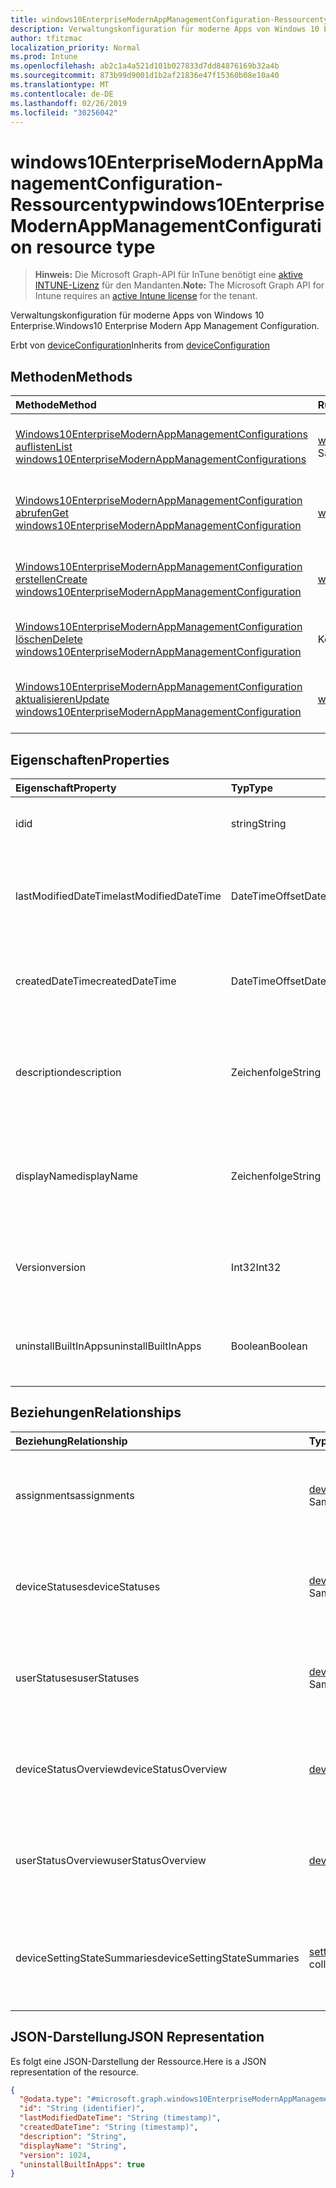 ```yaml
---
title: windows10EnterpriseModernAppManagementConfiguration-Ressourcentyp
description: Verwaltungskonfiguration für moderne Apps von Windows 10 Enterprise.
author: tfitzmac
localization_priority: Normal
ms.prod: Intune
ms.openlocfilehash: ab2c1a4a521d101b027833d7dd84876169b32a4b
ms.sourcegitcommit: 873b99d9001d1b2af21836e47f15360b08e10a40
ms.translationtype: MT
ms.contentlocale: de-DE
ms.lasthandoff: 02/26/2019
ms.locfileid: "30256042"
---
```

# <a name="windows10enterprisemodernappmanagementconfiguration-resource-type"></a><span data-ttu-id="32a75-103">windows10EnterpriseModernAppManagementConfiguration-Ressourcentyp</span><span class="sxs-lookup"><span data-stu-id="32a75-103">windows10EnterpriseModernAppManagementConfiguration resource type</span></span>

> <span data-ttu-id="32a75-104">**Hinweis:** Die Microsoft Graph-API für InTune benötigt eine [aktive INTUNE-Lizenz](https://go.microsoft.com/fwlink/?linkid=839381) für den Mandanten.</span><span class="sxs-lookup"><span data-stu-id="32a75-104">**Note:** The Microsoft Graph API for Intune requires an [active Intune license](https://go.microsoft.com/fwlink/?linkid=839381) for the tenant.</span></span>

<span data-ttu-id="32a75-105">Verwaltungskonfiguration für moderne Apps von Windows 10 Enterprise.</span><span class="sxs-lookup"><span data-stu-id="32a75-105">Windows10 Enterprise Modern App Management Configuration.</span></span>


<span data-ttu-id="32a75-106">Erbt von [deviceConfiguration](../resources/intune-deviceconfig-deviceconfiguration.md)</span><span class="sxs-lookup"><span data-stu-id="32a75-106">Inherits from [deviceConfiguration](../resources/intune-deviceconfig-deviceconfiguration.md)</span></span>

## <a name="methods"></a><span data-ttu-id="32a75-107">Methoden</span><span class="sxs-lookup"><span data-stu-id="32a75-107">Methods</span></span>
|<span data-ttu-id="32a75-108">Methode</span><span class="sxs-lookup"><span data-stu-id="32a75-108">Method</span></span>|<span data-ttu-id="32a75-109">Rückgabetyp</span><span class="sxs-lookup"><span data-stu-id="32a75-109">Return Type</span></span>|<span data-ttu-id="32a75-110">Beschreibung</span><span class="sxs-lookup"><span data-stu-id="32a75-110">Description</span></span>|
|:---|:---|:---|
|[<span data-ttu-id="32a75-111">Windows10EnterpriseModernAppManagementConfigurations auflisten</span><span class="sxs-lookup"><span data-stu-id="32a75-111">List windows10EnterpriseModernAppManagementConfigurations</span></span>](../api/intune-deviceconfig-windows10enterprisemodernappmanagementconfiguration-list.md)|<span data-ttu-id="32a75-112">[windows10EnterpriseModernAppManagementConfiguration](../resources/intune-deviceconfig-windows10enterprisemodernappmanagementconfiguration.md)-Sammlung</span><span class="sxs-lookup"><span data-stu-id="32a75-112">[windows10EnterpriseModernAppManagementConfiguration](../resources/intune-deviceconfig-windows10enterprisemodernappmanagementconfiguration.md) collection</span></span>|<span data-ttu-id="32a75-113">Auflisten von Eigenschaften und Beziehungen der [windows10EnterpriseModernAppManagementConfiguration](../resources/intune-deviceconfig-windows10enterprisemodernappmanagementconfiguration.md)-Objekte.</span><span class="sxs-lookup"><span data-stu-id="32a75-113">List properties and relationships of the [windows10EnterpriseModernAppManagementConfiguration](../resources/intune-deviceconfig-windows10enterprisemodernappmanagementconfiguration.md) objects.</span></span>|
|[<span data-ttu-id="32a75-114">Windows10EnterpriseModernAppManagementConfiguration abrufen</span><span class="sxs-lookup"><span data-stu-id="32a75-114">Get windows10EnterpriseModernAppManagementConfiguration</span></span>](../api/intune-deviceconfig-windows10enterprisemodernappmanagementconfiguration-get.md)|[<span data-ttu-id="32a75-115">windows10EnterpriseModernAppManagementConfiguration</span><span class="sxs-lookup"><span data-stu-id="32a75-115">windows10EnterpriseModernAppManagementConfiguration</span></span>](../resources/intune-deviceconfig-windows10enterprisemodernappmanagementconfiguration.md)|<span data-ttu-id="32a75-116">Lesen von Eigenschaften und Beziehungen des [windows10EnterpriseModernAppManagementConfiguration](../resources/intune-deviceconfig-windows10enterprisemodernappmanagementconfiguration.md)-Objekts.</span><span class="sxs-lookup"><span data-stu-id="32a75-116">Read properties and relationships of the [windows10EnterpriseModernAppManagementConfiguration](../resources/intune-deviceconfig-windows10enterprisemodernappmanagementconfiguration.md) object.</span></span>|
|[<span data-ttu-id="32a75-117">Windows10EnterpriseModernAppManagementConfiguration erstellen</span><span class="sxs-lookup"><span data-stu-id="32a75-117">Create windows10EnterpriseModernAppManagementConfiguration</span></span>](../api/intune-deviceconfig-windows10enterprisemodernappmanagementconfiguration-create.md)|[<span data-ttu-id="32a75-118">windows10EnterpriseModernAppManagementConfiguration</span><span class="sxs-lookup"><span data-stu-id="32a75-118">windows10EnterpriseModernAppManagementConfiguration</span></span>](../resources/intune-deviceconfig-windows10enterprisemodernappmanagementconfiguration.md)|<span data-ttu-id="32a75-119">Erstellen eines neuen [windows10EnterpriseModernAppManagementConfiguration](../resources/intune-deviceconfig-windows10enterprisemodernappmanagementconfiguration.md)-Objekts.</span><span class="sxs-lookup"><span data-stu-id="32a75-119">Create a new [windows10EnterpriseModernAppManagementConfiguration](../resources/intune-deviceconfig-windows10enterprisemodernappmanagementconfiguration.md) object.</span></span>|
|[<span data-ttu-id="32a75-120">Windows10EnterpriseModernAppManagementConfiguration löschen</span><span class="sxs-lookup"><span data-stu-id="32a75-120">Delete windows10EnterpriseModernAppManagementConfiguration</span></span>](../api/intune-deviceconfig-windows10enterprisemodernappmanagementconfiguration-delete.md)|<span data-ttu-id="32a75-121">Keine</span><span class="sxs-lookup"><span data-stu-id="32a75-121">None</span></span>|<span data-ttu-id="32a75-122">Löscht ein [windows10EnterpriseModernAppManagementConfiguration](../resources/intune-deviceconfig-windows10enterprisemodernappmanagementconfiguration.md)-Objekt.</span><span class="sxs-lookup"><span data-stu-id="32a75-122">Deletes a [windows10EnterpriseModernAppManagementConfiguration](../resources/intune-deviceconfig-windows10enterprisemodernappmanagementconfiguration.md).</span></span>|
|[<span data-ttu-id="32a75-123">Windows10EnterpriseModernAppManagementConfiguration aktualisieren</span><span class="sxs-lookup"><span data-stu-id="32a75-123">Update windows10EnterpriseModernAppManagementConfiguration</span></span>](../api/intune-deviceconfig-windows10enterprisemodernappmanagementconfiguration-update.md)|[<span data-ttu-id="32a75-124">windows10EnterpriseModernAppManagementConfiguration</span><span class="sxs-lookup"><span data-stu-id="32a75-124">windows10EnterpriseModernAppManagementConfiguration</span></span>](../resources/intune-deviceconfig-windows10enterprisemodernappmanagementconfiguration.md)|<span data-ttu-id="32a75-125">Aktualisieren der Eigenschaften eines [windows10EnterpriseModernAppManagementConfiguration](../resources/intune-deviceconfig-windows10enterprisemodernappmanagementconfiguration.md)-Objekts.</span><span class="sxs-lookup"><span data-stu-id="32a75-125">Update the properties of a [windows10EnterpriseModernAppManagementConfiguration](../resources/intune-deviceconfig-windows10enterprisemodernappmanagementconfiguration.md) object.</span></span>|

## <a name="properties"></a><span data-ttu-id="32a75-126">Eigenschaften</span><span class="sxs-lookup"><span data-stu-id="32a75-126">Properties</span></span>
|<span data-ttu-id="32a75-127">Eigenschaft</span><span class="sxs-lookup"><span data-stu-id="32a75-127">Property</span></span>|<span data-ttu-id="32a75-128">Typ</span><span class="sxs-lookup"><span data-stu-id="32a75-128">Type</span></span>|<span data-ttu-id="32a75-129">Beschreibung</span><span class="sxs-lookup"><span data-stu-id="32a75-129">Description</span></span>|
|:---|:---|:---|
|<span data-ttu-id="32a75-130">id</span><span class="sxs-lookup"><span data-stu-id="32a75-130">id</span></span>|<span data-ttu-id="32a75-131">string</span><span class="sxs-lookup"><span data-stu-id="32a75-131">String</span></span>|<span data-ttu-id="32a75-132">Schlüssel der Entität</span><span class="sxs-lookup"><span data-stu-id="32a75-132">Key of the entity.</span></span> <span data-ttu-id="32a75-133">Geerbt von [deviceConfiguration](../resources/intune-deviceconfig-deviceconfiguration.md).</span><span class="sxs-lookup"><span data-stu-id="32a75-133">Inherited from [deviceConfiguration](../resources/intune-deviceconfig-deviceconfiguration.md)</span></span>|
|<span data-ttu-id="32a75-134">lastModifiedDateTime</span><span class="sxs-lookup"><span data-stu-id="32a75-134">lastModifiedDateTime</span></span>|<span data-ttu-id="32a75-135">DateTimeOffset</span><span class="sxs-lookup"><span data-stu-id="32a75-135">DateTimeOffset</span></span>|<span data-ttu-id="32a75-136">Datum und Uhrzeit der letzten Änderung des Objekts.</span><span class="sxs-lookup"><span data-stu-id="32a75-136">DateTime the object was last modified.</span></span> <span data-ttu-id="32a75-137">Geerbt von [deviceConfiguration](../resources/intune-deviceconfig-deviceconfiguration.md).</span><span class="sxs-lookup"><span data-stu-id="32a75-137">Inherited from [deviceConfiguration](../resources/intune-deviceconfig-deviceconfiguration.md)</span></span>|
|<span data-ttu-id="32a75-138">createdDateTime</span><span class="sxs-lookup"><span data-stu-id="32a75-138">createdDateTime</span></span>|<span data-ttu-id="32a75-139">DateTimeOffset</span><span class="sxs-lookup"><span data-stu-id="32a75-139">DateTimeOffset</span></span>|<span data-ttu-id="32a75-140">Datum und Uhrzeit der Erstellung des Objekts.</span><span class="sxs-lookup"><span data-stu-id="32a75-140">DateTime the object was created.</span></span> <span data-ttu-id="32a75-141">Geerbt von [deviceConfiguration](../resources/intune-deviceconfig-deviceconfiguration.md).</span><span class="sxs-lookup"><span data-stu-id="32a75-141">Inherited from [deviceConfiguration](../resources/intune-deviceconfig-deviceconfiguration.md)</span></span>|
|<span data-ttu-id="32a75-142">description</span><span class="sxs-lookup"><span data-stu-id="32a75-142">description</span></span>|<span data-ttu-id="32a75-143">Zeichenfolge</span><span class="sxs-lookup"><span data-stu-id="32a75-143">String</span></span>|<span data-ttu-id="32a75-144">Beschreibung der Gerätekonfiguration (vom Administrator festgelegt).</span><span class="sxs-lookup"><span data-stu-id="32a75-144">Admin provided description of the Device Configuration.</span></span> <span data-ttu-id="32a75-145">Geerbt von [deviceConfiguration](../resources/intune-deviceconfig-deviceconfiguration.md).</span><span class="sxs-lookup"><span data-stu-id="32a75-145">Inherited from [deviceConfiguration](../resources/intune-deviceconfig-deviceconfiguration.md)</span></span>|
|<span data-ttu-id="32a75-146">displayName</span><span class="sxs-lookup"><span data-stu-id="32a75-146">displayName</span></span>|<span data-ttu-id="32a75-147">Zeichenfolge</span><span class="sxs-lookup"><span data-stu-id="32a75-147">String</span></span>|<span data-ttu-id="32a75-148">Name der Gerätekonfiguration (vom Administrator festgelegt).</span><span class="sxs-lookup"><span data-stu-id="32a75-148">Admin provided name of the device configuration.</span></span> <span data-ttu-id="32a75-149">Geerbt von [deviceConfiguration](../resources/intune-deviceconfig-deviceconfiguration.md).</span><span class="sxs-lookup"><span data-stu-id="32a75-149">Inherited from [deviceConfiguration](../resources/intune-deviceconfig-deviceconfiguration.md)</span></span>|
|<span data-ttu-id="32a75-150">Version</span><span class="sxs-lookup"><span data-stu-id="32a75-150">version</span></span>|<span data-ttu-id="32a75-151">Int32</span><span class="sxs-lookup"><span data-stu-id="32a75-151">Int32</span></span>|<span data-ttu-id="32a75-152">Version der Gerätekonfiguration.</span><span class="sxs-lookup"><span data-stu-id="32a75-152">Version of the device configuration.</span></span> <span data-ttu-id="32a75-153">Geerbt von [deviceConfiguration](../resources/intune-deviceconfig-deviceconfiguration.md).</span><span class="sxs-lookup"><span data-stu-id="32a75-153">Inherited from [deviceConfiguration](../resources/intune-deviceconfig-deviceconfiguration.md)</span></span>|
|<span data-ttu-id="32a75-154">uninstallBuiltInApps</span><span class="sxs-lookup"><span data-stu-id="32a75-154">uninstallBuiltInApps</span></span>|<span data-ttu-id="32a75-155">Boolean</span><span class="sxs-lookup"><span data-stu-id="32a75-155">Boolean</span></span>|<span data-ttu-id="32a75-156">Gibt an, ob eine feste Liste integrierter Windows-Apps deinstalliert werden soll.</span><span class="sxs-lookup"><span data-stu-id="32a75-156">Indicates whether or not to uninstall a fixed list of built-in Windows apps.</span></span>|

## <a name="relationships"></a><span data-ttu-id="32a75-157">Beziehungen</span><span class="sxs-lookup"><span data-stu-id="32a75-157">Relationships</span></span>
|<span data-ttu-id="32a75-158">Beziehung</span><span class="sxs-lookup"><span data-stu-id="32a75-158">Relationship</span></span>|<span data-ttu-id="32a75-159">Typ</span><span class="sxs-lookup"><span data-stu-id="32a75-159">Type</span></span>|<span data-ttu-id="32a75-160">Beschreibung</span><span class="sxs-lookup"><span data-stu-id="32a75-160">Description</span></span>|
|:---|:---|:---|
|<span data-ttu-id="32a75-161">assignments</span><span class="sxs-lookup"><span data-stu-id="32a75-161">assignments</span></span>|<span data-ttu-id="32a75-162">[deviceConfigurationAssignment](../resources/intune-deviceconfig-deviceconfigurationassignment.md)-Sammlung</span><span class="sxs-lookup"><span data-stu-id="32a75-162">[deviceConfigurationAssignment](../resources/intune-deviceconfig-deviceconfigurationassignment.md) collection</span></span>|<span data-ttu-id="32a75-163">Liste der Zuweisungen für das Gerätekonfigurationsprofil.</span><span class="sxs-lookup"><span data-stu-id="32a75-163">The list of assignments for the device configuration profile.</span></span> <span data-ttu-id="32a75-164">Geerbt von [deviceConfiguration](../resources/intune-deviceconfig-deviceconfiguration.md).</span><span class="sxs-lookup"><span data-stu-id="32a75-164">Inherited from [deviceConfiguration](../resources/intune-deviceconfig-deviceconfiguration.md)</span></span>|
|<span data-ttu-id="32a75-165">deviceStatuses</span><span class="sxs-lookup"><span data-stu-id="32a75-165">deviceStatuses</span></span>|<span data-ttu-id="32a75-166">[deviceConfigurationDeviceStatus](../resources/intune-deviceconfig-deviceconfigurationdevicestatus.md)-Sammlung</span><span class="sxs-lookup"><span data-stu-id="32a75-166">[deviceConfigurationDeviceStatus](../resources/intune-deviceconfig-deviceconfigurationdevicestatus.md) collection</span></span>|<span data-ttu-id="32a75-167">Installationsstatus der Gerätekonfiguration nach Gerät.</span><span class="sxs-lookup"><span data-stu-id="32a75-167">Device configuration installation status by device.</span></span> <span data-ttu-id="32a75-168">Geerbt von [deviceConfiguration](../resources/intune-deviceconfig-deviceconfiguration.md).</span><span class="sxs-lookup"><span data-stu-id="32a75-168">Inherited from [deviceConfiguration](../resources/intune-deviceconfig-deviceconfiguration.md)</span></span>|
|<span data-ttu-id="32a75-169">userStatuses</span><span class="sxs-lookup"><span data-stu-id="32a75-169">userStatuses</span></span>|<span data-ttu-id="32a75-170">[deviceConfigurationUserStatus](../resources/intune-deviceconfig-deviceconfigurationuserstatus.md)-Sammlung</span><span class="sxs-lookup"><span data-stu-id="32a75-170">[deviceConfigurationUserStatus](../resources/intune-deviceconfig-deviceconfigurationuserstatus.md) collection</span></span>|<span data-ttu-id="32a75-171">Installationsstatus der Gerätekonfiguration nach Benutzer.</span><span class="sxs-lookup"><span data-stu-id="32a75-171">Device configuration installation status by user.</span></span> <span data-ttu-id="32a75-172">Geerbt von [deviceConfiguration](../resources/intune-deviceconfig-deviceconfiguration.md).</span><span class="sxs-lookup"><span data-stu-id="32a75-172">Inherited from [deviceConfiguration](../resources/intune-deviceconfig-deviceconfiguration.md)</span></span>|
|<span data-ttu-id="32a75-173">deviceStatusOverview</span><span class="sxs-lookup"><span data-stu-id="32a75-173">deviceStatusOverview</span></span>|[<span data-ttu-id="32a75-174">deviceConfigurationDeviceOverview</span><span class="sxs-lookup"><span data-stu-id="32a75-174">deviceConfigurationDeviceOverview</span></span>](../resources/intune-deviceconfig-deviceconfigurationdeviceoverview.md)|<span data-ttu-id="32a75-175">Übersicht über den Status der Gerätekonfiguration nach Gerät. Geerbt von [deviceConfiguration](../resources/intune-deviceconfig-deviceconfiguration.md).</span><span class="sxs-lookup"><span data-stu-id="32a75-175">Device Configuration devices status overview Inherited from [deviceConfiguration](../resources/intune-deviceconfig-deviceconfiguration.md)</span></span>|
|<span data-ttu-id="32a75-176">userStatusOverview</span><span class="sxs-lookup"><span data-stu-id="32a75-176">userStatusOverview</span></span>|[<span data-ttu-id="32a75-177">deviceConfigurationUserOverview</span><span class="sxs-lookup"><span data-stu-id="32a75-177">deviceConfigurationUserOverview</span></span>](../resources/intune-deviceconfig-deviceconfigurationuseroverview.md)|<span data-ttu-id="32a75-178">Übersicht über den Status der Gerätekonfiguration nach Benutzer. Geerbt von [deviceConfiguration](../resources/intune-deviceconfig-deviceconfiguration.md).</span><span class="sxs-lookup"><span data-stu-id="32a75-178">Device Configuration users status overview Inherited from [deviceConfiguration](../resources/intune-deviceconfig-deviceconfiguration.md)</span></span>|
|<span data-ttu-id="32a75-179">deviceSettingStateSummaries</span><span class="sxs-lookup"><span data-stu-id="32a75-179">deviceSettingStateSummaries</span></span>|<span data-ttu-id="32a75-180"> [settingStateDeviceSummary](../resources/intune-deviceconfig-settingstatedevicesummary.md)-Sammlung</span><span class="sxs-lookup"><span data-stu-id="32a75-180">[settingStateDeviceSummary](../resources/intune-deviceconfig-settingstatedevicesummary.md) collection</span></span>|<span data-ttu-id="32a75-181">Übersicht über den Einstellungsstatus für die Gerätekonfiguration nach Gerät. Geerbt von [deviceConfiguration](../resources/intune-deviceconfig-deviceconfiguration.md)</span><span class="sxs-lookup"><span data-stu-id="32a75-181">Device Configuration Setting State Device Summary Inherited from [deviceConfiguration](../resources/intune-deviceconfig-deviceconfiguration.md)</span></span>|

## <a name="json-representation"></a><span data-ttu-id="32a75-182">JSON-Darstellung</span><span class="sxs-lookup"><span data-stu-id="32a75-182">JSON Representation</span></span>
<span data-ttu-id="32a75-183">Es folgt eine JSON-Darstellung der Ressource.</span><span class="sxs-lookup"><span data-stu-id="32a75-183">Here is a JSON representation of the resource.</span></span>
<!-- {
  "blockType": "resource",
  "keyProperty": "id",
  "@odata.type": "microsoft.graph.windows10EnterpriseModernAppManagementConfiguration"
}
-->
``` json
{
  "@odata.type": "#microsoft.graph.windows10EnterpriseModernAppManagementConfiguration",
  "id": "String (identifier)",
  "lastModifiedDateTime": "String (timestamp)",
  "createdDateTime": "String (timestamp)",
  "description": "String",
  "displayName": "String",
  "version": 1024,
  "uninstallBuiltInApps": true
}
```



